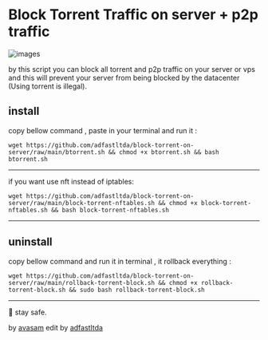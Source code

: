 # Block Torrent Traffic on server +  p2p traffic
![images](https://github.com/user-attachments/assets/5f953f29-de91-460f-85de-855b453fce88)

by this script you can block all torrent and p2p traffic on your server or vps and this will prevent your server from being blocked by the datacenter (Using torrent is illegal).

## install 

copy bellow command , paste in your terminal and run it :

`wget https://github.com/adfastltda/block-torrent-on-server/raw/main/btorrent.sh && chmod +x btorrent.sh && bash btorrent.sh`

----

if you want use nft instead of iptables:

`wget https://github.com/adfastltda/block-torrent-on-server/raw/main/block-torrent-nftables.sh && chmod +x block-torrent-nftables.sh && bash block-torrent-nftables.sh`

----

## uninstall 

copy bellow command and run it in terminal , it rollback everything : 

`wget https://github.com/adfastltda/block-torrent-on-server/raw/main/rollback-torrent-block.sh && chmod +x rollback-torrent-block.sh && sudo bash rollback-torrent-block.sh`


----
💚 stay safe.

 by [avasam](https://avasam.ir)
 edit by [adfastltda](https://github.com/adfastltda/adfastltda)